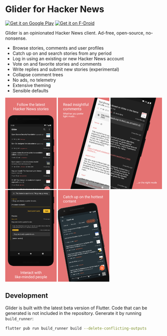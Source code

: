 # Glider for Hacker News

[<img src="https://play.google.com/intl/en_us/badges/images/generic/en_badge_web_generic.png" alt="Get it on Google Play" height="80">][play store]
[<img src="https://fdroid.gitlab.io/artwork/badge/get-it-on.png" alt="Get it on F-Droid" height="80">][f-droid]

Glider is an opinionated Hacker News client. Ad-free, open-source, no-nonsense.

- Browse stories, comments and user profiles
- Catch up on and search stories from any period
- Log in using an existing or new Hacker News account
- Vote on and favorite stories and comments
- Write replies and submit new stories (experimental)
- Collapse comment trees
- No ads, no telemetry
- Extensive theming
- Sensible defaults

<p>
  <img width="164px" src="./fastlane/metadata/android/en-US/images/phoneScreenshots/1.png">
  <img width="164px" src="./fastlane/metadata/android/en-US/images/phoneScreenshots/2.png">
  <img width="164px" src="./fastlane/metadata/android/en-US/images/phoneScreenshots/3.png">
  <img width="164px" src="./fastlane/metadata/android/en-US/images/phoneScreenshots/4.png">
  <img width="164px" src="./fastlane/metadata/android/en-US/images/phoneScreenshots/5.png">
</p>

## Development

Glider is built with the latest beta version of Flutter. Code that can be generated is not included in the repository. Generate it by running `build_runner`:

```sh
flutter pub run build_runner build --delete-conflicting-outputs
```

[play store]: https://play.google.com/store/apps/details?id=nl.viter.glider
[f-droid]: https://f-droid.org/packages/nl.viter.glider
